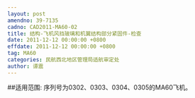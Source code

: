 ```yaml
---
layout: post
amendno: 39-7135
cadno: CAD2011-MA60-02
title: 结构-飞机风挡玻璃和机翼结构部分紧固件-检查
date: 2011-12-12 00:00:00 +0800
effdate: 2011-12-12 00:00:00 +0800
tag: MA60
categories: 民航西北地区管理局适航审定处
author: 谭震
---
```


##适用范围:
序列号为0302、0303、0304、0305的MA60飞机。

